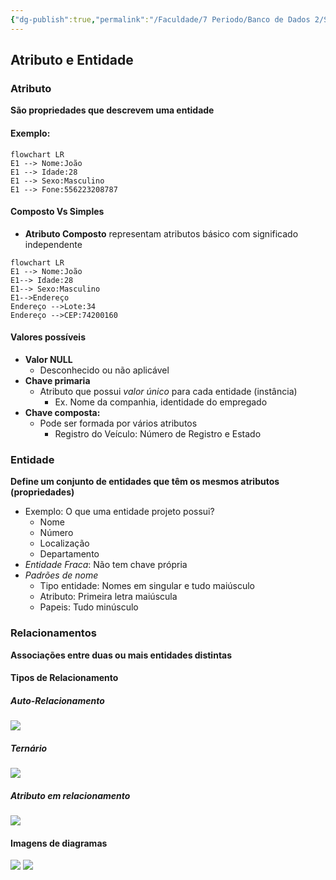 ```yaml
---
{"dg-publish":true,"permalink":"/Faculdade/7 Periodo/Banco de Dados 2/Sub-Notes/Modelo Entidade Relacionamento/","tags":["BD"],"created":"2024-03-04T09:35:55.036-03:00"}
---
```


## Atributo e Entidade
### Atributo
**São propriedades que descrevem uma entidade**
#### Exemplo:
```mermaid
flowchart LR
E1 --> Nome:João
E1 --> Idade:28
E1 --> Sexo:Masculino
E1 --> Fone:556223208787
```
#### Composto Vs Simples
- **Atributo Composto** representam atributos básico com significado independente
```mermaid
flowchart LR
E1 --> Nome:João
E1--> Idade:28
E1--> Sexo:Masculino
E1-->Endereço 
Endereço -->Lote:34
Endereço -->CEP:74200160
```
#### Valores possíveis
- **Valor NULL**
	- Desconhecido ou não aplicável
- **Chave primaria**
	- Atributo que possui *valor único* para cada entidade (instância)
		- Ex. Nome da companhia, identidade do empregado
- **Chave composta:**
	- Pode ser formada por vários atributos
		- Registro do Veículo: Número de Registro e Estado
### Entidade
**Define um conjunto de entidades que têm os mesmos atributos (propriedades)**
- Exemplo: O que uma entidade projeto possui?
	- Nome
	- Número
	- Localização
	- Departamento
- *Entidade Fraca*: Não tem chave própria
- *Padrões de nome* 
	- Tipo entidade: Nomes em singular e tudo maiúsculo
	- Atributo: Primeira letra maiúscula
	- Papeis: Tudo minúsculo
### Relacionamentos
 **Associações entre duas ou mais entidades distintas**

#### Tipos de Relacionamento
##### Auto-Relacionamento
![](https://i.imgur.com/vWV8S7N.png)
##### Ternário
![](https://i.imgur.com/aS66Lss.png)
##### Atributo em relacionamento
![](https://i.imgur.com/NMQYiCs.png)

#### Imagens de diagramas
![](https://i.imgur.com/FyXVjLr.png)
![](https://i.imgur.com/ENtfaFn.png)
